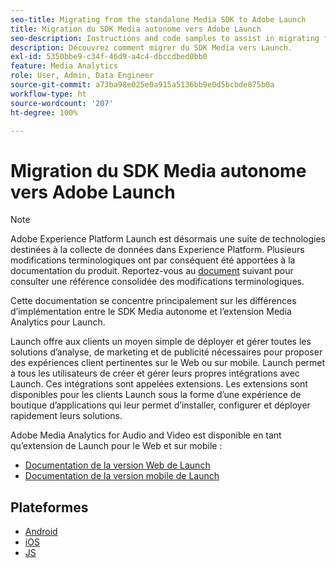 ```yaml
---
seo-title: Migrating from the standalone Media SDK to Adobe Launch
title: Migration du SDK Media autonome vers Adobe Launch
seo-description: Instructions and code samples to assist in migrating from the Media SDK to Launch.
description: Découvrez comment migrer du SDK Media vers Launch.
exl-id: 5350bbe9-c34f-46d9-a4c4-dbccdbed0bb0
feature: Media Analytics
role: User, Admin, Data Engineer
source-git-commit: a73ba98e025e0a915a5136bb9e0d5bcbde875b0a
workflow-type: ht
source-wordcount: '207'
ht-degree: 100%

---
```


# Migration du SDK Media autonome vers Adobe Launch

>[!NOTE]
>Adobe Experience Platform Launch est désormais une suite de technologies destinées à la collecte de données dans Experience Platform. Plusieurs modifications terminologiques ont par conséquent été apportées à la documentation du produit. Reportez-vous au [document](https://experienceleague.adobe.com/docs/experience-platform/tags/term-updates.html?lang=fr) suivant pour consulter une référence consolidée des modifications terminologiques.

Cette documentation se concentre principalement sur les différences d’implémentation
entre le SDK Media autonome et l’extension Media Analytics pour Launch.

Launch offre aux clients un moyen simple de déployer et gérer toutes les solutions d’analyse,
de marketing et de publicité nécessaires pour proposer des expériences client
pertinentes sur le Web ou sur mobile. Launch permet à tous les utilisateurs de créer et gérer leurs propres intégrations avec Launch. Ces intégrations sont appelées extensions.
Les extensions sont disponibles pour les clients Launch sous la forme d’une expérience de boutique d’applications qui leur
permet d’installer, configurer et déployer rapidement leurs solutions.

Adobe Media Analytics for Audio and Video est disponible en tant qu’extension de Launch pour le Web et sur mobile :

* [Documentation de la version Web de Launch](https://experienceleague.adobe.com/docs/experience-platform/tags/extensions/adobe/media-analytics/overview.html?lang=fr)
* [Documentation de la version mobile de Launch](https://aep-sdks.gitbook.io/docs/using-mobile-extensions/adobe-media-analytics)

## Plateformes

* [Android](/help/legacy/sdk-to-launch/sdk-to-launch-migration-platforms/sdk-to-launch-migration-android.md)
* [iOS](/help/legacy/sdk-to-launch/sdk-to-launch-migration-platforms/sdk-to-launch-migration-ios.md)
* [JS](/help/legacy/sdk-to-launch/sdk-to-launch-migration-platforms/sdk-to-launch-migration-js.md)
